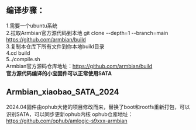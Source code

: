 ## 编译步骤：
1.需要一个ubuntu系统  
2.拉取Armbian官方源代码到本地  git clone --depth=1 --branch=main https://github.com/armbian/build  
3.复制本仓库下所有文件到你本地build目录  
4.cd build  
5../compile.sh  
Armbian官方源码仓库地址：https://github.com/armbian/build  
**官方源代码编译的小宝固件可以正常使用SATA**  
  

  
## Armbian_xiaobao_SATA_2024
2024.04固件由ophub大佬的项目修改而来，替换了boot和rootfs重新打包，可以识别SATA，可以同步更新ophub内核
ophub仓库地址：https://github.com/ophub/amlogic-s9xxx-armbian
